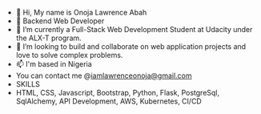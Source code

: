 - 👋 Hi, My name is Onoja Lawrence Abah
- 👀 Backend Web Developer
- 🌱 I’m currently a Full-Stack Web Development Student at Udacity under the ALX-T program.
- 💞️ I’m looking to build and collaborate on web application projects and love to solve complex problems.
- 📫 I'm based in Nigeria
- You can contact me @iamlawrenceonoja@gmail.com
- SKILLS
- HTML, CSS, Javascript, Bootstrap, Python, Flask, PostgreSql, SqlAlchemy, API Development, AWS, Kubernetes, CI/CD

<!---
iamlawrenceonoja/iamlawrenceonoja is a ✨ special ✨ repository because its `README.md` (this file) appears on your GitHub profile.
You can click the Preview link to take a look at your changes.
--->
